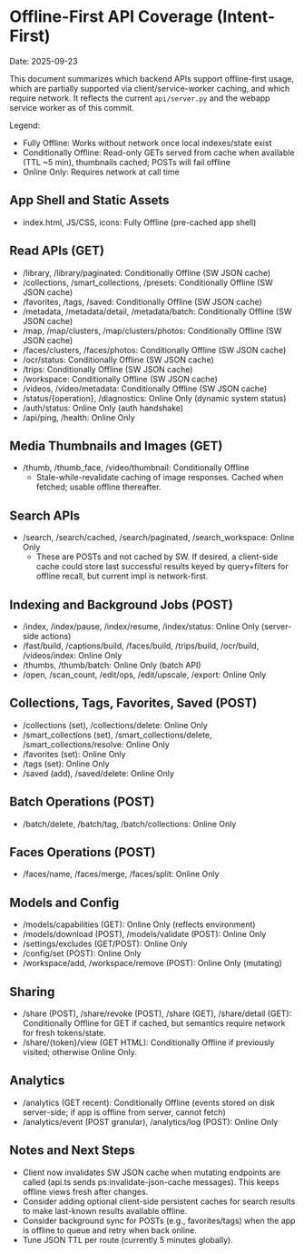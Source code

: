 # Offline-First API Coverage (Intent-First)

Date: 2025-09-23

This document summarizes which backend APIs support offline-first usage, which are partially supported via client/service-worker caching, and which require network. It reflects the current `api/server.py` and the webapp service worker as of this commit.

Legend:

- Fully Offline: Works without network once local indexes/state exist
- Conditionally Offline: Read-only GETs served from cache when available (TTL ~5 min), thumbnails cached; POSTs will fail offline
- Online Only: Requires network at call time

## App Shell and Static Assets

- index.html, JS/CSS, icons: Fully Offline (pre-cached app shell)

## Read APIs (GET)

- /library, /library/paginated: Conditionally Offline (SW JSON cache)
- /collections, /smart_collections, /presets: Conditionally Offline (SW JSON cache)
- /favorites, /tags, /saved: Conditionally Offline (SW JSON cache)
- /metadata, /metadata/detail, /metadata/batch: Conditionally Offline (SW JSON cache)
- /map, /map/clusters, /map/clusters/photos: Conditionally Offline (SW JSON cache)
- /faces/clusters, /faces/photos: Conditionally Offline (SW JSON cache)
- /ocr/status: Conditionally Offline (SW JSON cache)
- /trips: Conditionally Offline (SW JSON cache)
- /workspace: Conditionally Offline (SW JSON cache)
- /videos, /video/metadata: Conditionally Offline (SW JSON cache)
- /status/{operation}, /diagnostics: Online Only (dynamic system status)
- /auth/status: Online Only (auth handshake)
- /api/ping, /health: Online Only

## Media Thumbnails and Images (GET)

- /thumb, /thumb_face, /video/thumbnail: Conditionally Offline
  - Stale-while-revalidate caching of image responses. Cached when fetched; usable offline thereafter.

## Search APIs

- /search, /search/cached, /search/paginated, /search_workspace: Online Only
  - These are POSTs and not cached by SW. If desired, a client-side cache could store last successful results keyed by query+filters for offline recall, but current impl is network-first.

## Indexing and Background Jobs (POST)

- /index, /index/pause, /index/resume, /index/status: Online Only (server-side actions)
- /fast/build, /captions/build, /faces/build, /trips/build, /ocr/build, /videos/index: Online Only
- /thumbs, /thumb/batch: Online Only (batch API)
- /open, /scan_count, /edit/ops, /edit/upscale, /export: Online Only

## Collections, Tags, Favorites, Saved (POST)

- /collections (set), /collections/delete: Online Only
- /smart_collections (set), /smart_collections/delete, /smart_collections/resolve: Online Only
- /favorites (set): Online Only
- /tags (set): Online Only
- /saved (add), /saved/delete: Online Only

## Batch Operations (POST)

- /batch/delete, /batch/tag, /batch/collections: Online Only

## Faces Operations (POST)

- /faces/name, /faces/merge, /faces/split: Online Only

## Models and Config

- /models/capabilities (GET): Online Only (reflects environment)
- /models/download (POST), /models/validate (POST): Online Only
- /settings/excludes (GET/POST): Online Only
- /config/set (POST): Online Only
- /workspace/add, /workspace/remove (POST): Online Only (mutating)

## Sharing

- /share (POST), /share/revoke (POST), /share (GET), /share/detail (GET): Conditionally Offline for GET if cached, but semantics require network for fresh tokens/state.
- /share/{token}/view (GET HTML): Conditionally Offline if previously visited; otherwise Online Only.

## Analytics

- /analytics (GET recent): Conditionally Offline (events stored on disk server-side; if app is offline from server, cannot fetch)
- /analytics/event (POST granular), /analytics/log (POST): Online Only

## Notes and Next Steps

- Client now invalidates SW JSON cache when mutating endpoints are called (api.ts sends ps:invalidate-json-cache messages). This keeps offline views fresh after changes.
- Consider adding optional client-side persistent caches for search results to make last-known results available offline.
- Consider background sync for POSTs (e.g., favorites/tags) when the app is offline to queue and retry when back online.
- Tune JSON TTL per route (currently 5 minutes globally).
